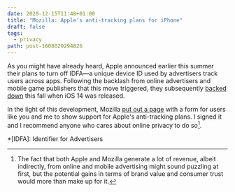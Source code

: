 ```yaml
---
date: 2020-12-15T11:48+01:00
title: "Mozilla: Apple’s anti-tracking plans for iPhone"
draft: false
tags:
  - privacy
path: post-1608029294826
---
```

As you might have already heard, Apple announced earlier this summer their plans to turn off IDFA—a unique device ID used by advertisers track users across apps. Following the backlash from online advertisers and mobile game publishers that this move triggered, they subsequently [backed down](https://www.idropnews.com/news/apple-backs-down-on-ios-14-ad-privacy-after-backlash-from-facebook-and-game-developers/142386/) this fall when iOS 14 was released.

In the light of this development, Mozilla [put out a page](https://foundation.mozilla.org/en/campaigns/apples-anti-tracking-plans-iphone/) with a form for users like you and me to show support for Apple's anti-tracking plans. I signed it and I recommend anyone who cares about online privacy to do so[^1].

[^1]: The fact that both Apple and Mozilla generate a lot of revenue, albeit indirectly, from online and mobile advertising might sound puzzling at first, but the potential gains in terms of brand value and consumer trust would more than make up for it.

*[IDFA]: Identifier for Advertisers
